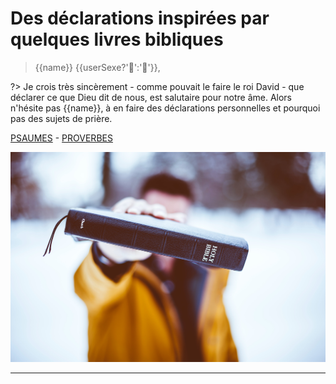 <script>
  new Vue({
    el: '#data',
    data: { msg: message, sexeFm: userSexe, name: name }
  })
</script>
<div id="data">

# Des déclarations inspirées par quelques livres bibliques

> {{name}} {{userSexe?'👸':'🤴'}},

?> Je crois très sincèrement - comme pouvait le faire le roi David - que  déclarer ce que Dieu dit de nous, est salutaire pour notre âme.
Alors n'hésite pas {{name}}, à en faire des déclarations personnelles et pourquoi pas des sujets de prière.

[PSAUMES](/PSALMS/) - [PROVERBES](/PROVERBS/)

<img src='images/ben-white-LJQEDQAmAnI-unsplash.jpg'/>

***
